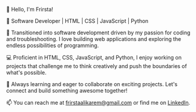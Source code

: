 👋 Hello, I'm Frirsta!

🚀 Software Developer | HTML | CSS | JavaScript | Python

🎯 Transitioned into software development driven by my passion for coding and troubleshooting. I love building web applications and exploring the endless possibilities of programming.

💻 Proficient in HTML, CSS, JavaScript, and Python, I enjoy working on projects that challenge me to think creatively and push the boundaries of what's possible.

🌱 Always learning and eager to collaborate on exciting projects. Let's connect and build something awesome together!

📫 You can reach me at frirstaalikarem@gmail.com or find me on [LinkedIn](linkedin.com/in/frirsta).
